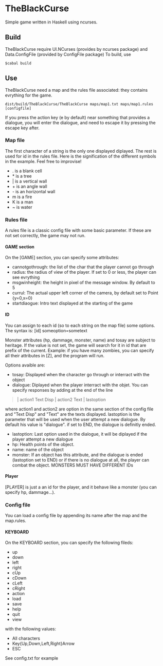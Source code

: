   # TheBlackCurse
Simple game written in Haskell using ncurses.

## Build
TheBlackCurse require UI.NCurses (provides by ncurses package) and Data.ConfigFile (provided by ConfigFile package)
To build, use
```
$cabal build
```

## Use
TheBlackCurse need a map and the rules file associated: they contains evrything for the game.
```
dist/build/TheBlackCurse/TheBlackCurse maps/map1.txt maps/map1.rules [configfile]
```

If you press the action key (e by default) near something that provides a dialogue, you will enter the dialogue, and need to escape it by pressing the escape key after.

### Map file
The first character of a string is the only one displayed diplayed. The rest is used for id in the rules file.
Here is the signification of the different symbols in the example. Feel free to  improvise!

* . is a blank cell
* \* is a tree
* | is a vertical wall
* \+ is an angle wall
* \- is an horizontal wall
* m is a fire
* K is a man
* ~ is water

### Rules file
A rules file is a classic config file with some basic parameter. If these are not set correctly, the game may not run.
#### GAME section
On the [GAME] section, you can specify some attributes:

* cannotgothrough: the list of the char that the player cannot go through
* radius: the radius of view of the player. If set to 0 or less, the player can see evrything
* msgwinheight: the height in pixel of the message window. By default to 5
* currul: The actual upper left corner of the camera, by default set to Point {y=0,x=0}
* startdiaogue: Intro text displayed at the starting of the game

#### ID
You can assign to each id (so to each string on the map file) some options. The syntax is:
[id]
someoption=sometext

Monster attributes (hp, dammage, monster, name) and tosay are subject to heritage. If the value is not set, the game will search for it in id that are prefix of the current. Example: if you have many zombies, you can specify all their attributes in [Z], and the program will run.

Options avaible are:
* tosay: Displayed when the character go through or interract with the object
* dialogue: Diplayed when the player interract with the objet. You can specify responses by adding at the end of the line

> | action1 Text Disp | action2 Text | lastoption

where action1 and action2 are option in the same section of the config file and "Text Disp" and "Text" are the texts displayed. lastoption is the parameter that will be used when the user attempt a new dialogue. By default his value is "dialogue". if set to END, the dialogue is definitly ended.

* lastoption: Last option used in the dialogue, it will be diplayed if the player attempt a new dialogue
* hp: Health points of the object.
* name: name of the object
* monster: If an object has this attribute, and the dialogue is ended (lastoption set to END) or if there is no dialogue at all, the player can combat the object. MONSTERS MUST HAVE DIFFERENT IDs

#### Player
[PLAYER] is just a an id for the player, and it behave like a monster (you can specify hp, dammage...). 

### Config file
You can load a config file by appending its name after the map and the map.rules.

#### KEYBOARD
On the KEYBOARD section, you can specify the following fileds:

* up
* down
* left
* right
* cUp
* cDown
* cLeft
* cRight
* action
* load
* save
* help
* quit
* view

with the following values:

* All characters
* Key{Up,Down,Left,Right}Arrow
* ESC

See config.txt for example
